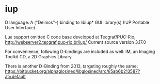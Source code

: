 # iup

D language: A ("Deimos"-) binding to libiup* GUI library(s) (IUP Portable User Interface)

Lua support omitted
C code base developed at Tecgraf/PUC-Rio, http://webserver2.tecgraf.puc-rio.br/iup/
Current source version 3.17.0

For convenience, following D-bindings are included as well:
IM, an Imaging Toolkit
CD, a 2D Graphics Library

There is another D-Binding from 2013, targeting roughly the same:
https://bitbucket.org/alphaglosined/libglosined/src/85ab6b213587?at=default